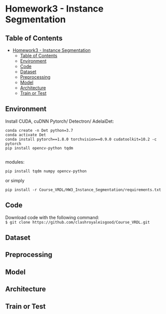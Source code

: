 # Homework3 - Instance Segmentation

## Table of Contents

- [Homework3 - Instance Segmentation](#homework3---instance-segmentation)
  - [Table of Contents](#table-of-contents)
  - [Environment](#environment)
  - [Code](#code)
  - [Dataset](#dataset)
  - [Preprocessing](#preprocessing)
  - [Model](#model)
  - [Architecture](#architecture)
  - [Train or Test](#train-or-test)

## Environment
Install CUDA, cuDNN
Pytorch/ Detectron/ AdelaiDet:
```
conda create -n Det python=3.7
conda activate Det
conda install pytorch==1.8.0 torchvision==0.9.0 cudatoolkit=10.2 -c pytorch
pip install opencv-python tqdm


```
modules:
```python=
pip install tqdm numpy opencv-python
```
or simply
```
pip install -r Course_VRDL/HW3_Instance_Segmentation/requirements.txt
```

## Code
Download code with the following command:  
`$ git clone https://github.com/clashroyaleisgood/Course_VRDL.git`

## Dataset

## Preprocessing

## Model

## Architecture

## Train or Test